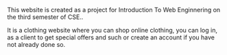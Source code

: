 This website is created as a project for Introduction To Web Enginnering on the third semester of CSE..

It is a clothing website where you can shop online clothing, you can log in, as a client to get special offers and such or create an account if you have not already done so.
